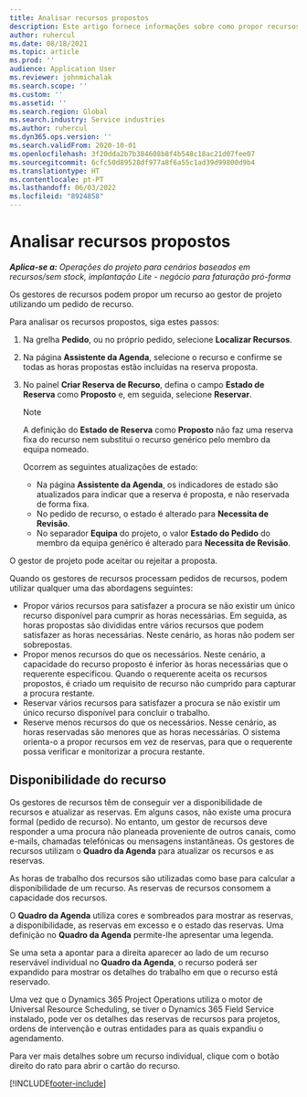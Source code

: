 ```yaml
---
title: Analisar recursos propostos
description: Este artigo fornece informações sobre como propor recursos do projeto.
author: ruhercul
ms.date: 08/18/2021
ms.topic: article
ms.prod: ''
audience: Application User
ms.reviewer: johnmichalak
ms.search.scope: ''
ms.custom: ''
ms.assetid: ''
ms.search.region: Global
ms.search.industry: Service industries
ms.author: ruhercul
ms.dyn365.ops.version: ''
ms.search.validFrom: 2020-10-01
ms.openlocfilehash: 3f20dda2b7b384608b8f4b548c18ac21d07fee07
ms.sourcegitcommit: 6cfc50d89528df977a8f6a55c1ad39d99800d9b4
ms.translationtype: HT
ms.contentlocale: pt-PT
ms.lasthandoff: 06/03/2022
ms.locfileid: "8924858"
---
```

# <a name="review-proposed-resources"></a>Analisar recursos propostos

_**Aplica-se a:** Operações do projeto para cenários baseados em recursos/sem stock, implantação Lite - negócio para faturação pró-forma_

Os gestores de recursos podem propor um recurso ao gestor de projeto utilizando um pedido de recurso.

Para analisar os recursos propostos, siga estes passos:

1. Na grelha **Pedido**, ou no próprio pedido, selecione **Localizar Recursos**.
2. Na página **Assistente da Agenda**, selecione o recurso e confirme se todas as horas propostas estão incluídas na reserva proposta.
3. No painel **Criar Reserva de Recurso**, defina o campo **Estado de Reserva** como **Proposto** e, em seguida, selecione **Reservar**.

    > [!NOTE]
    > A definição do **Estado de Reserva** como **Proposto** não faz uma reserva fixa do recurso nem substitui o recurso genérico pelo membro da equipa nomeado.

    Ocorrem as seguintes atualizações de estado:

    - Na página **Assistente da Agenda**, os indicadores de estado são atualizados para indicar que a reserva é proposta, e não reservada de forma fixa.
    - No pedido de recurso, o estado é alterado para **Necessita de Revisão**.
    - No separador **Equipa** do projeto, o valor **Estado do Pedido** do membro da equipa genérico é alterado para **Necessita de Revisão**.

O gestor de projeto pode aceitar ou rejeitar a proposta.

Quando os gestores de recursos processam pedidos de recursos, podem utilizar qualquer uma das abordagens seguintes:

- Propor vários recursos para satisfazer a procura se não existir um único recurso disponível para cumprir as horas necessárias. Em seguida, as horas propostas são divididas entre vários recursos que podem satisfazer as horas necessárias. Neste cenário, as horas não podem ser sobrepostas.
- Propor menos recursos do que os necessários. Neste cenário, a capacidade do recurso proposto é inferior às horas necessárias que o requerente especificou. Quando o requerente aceita os recursos propostos, é criado um requisito de recurso não cumprido para capturar a procura restante.
- Reservar vários recursos para satisfazer a procura se não existir um único recurso disponível para concluir o trabalho.
- Reserve menos recursos do que os necessários. Nesse cenário, as horas reservadas são menores que as horas necessárias. O sistema orienta-o a propor recursos em vez de reservas, para que o requerente possa verificar e monitorizar a procura restante.

## <a name="resource-availability"></a>Disponibilidade do recurso

Os gestores de recursos têm de conseguir ver a disponibilidade de recursos e atualizar as reservas. Em alguns casos, não existe uma procura formal (pedido de recurso). No entanto, um gestor de recursos deve responder a uma procura não planeada proveniente de outros canais, como e-mails, chamadas telefónicas ou mensagens instantâneas. Os gestores de recursos utilizam o **Quadro da Agenda** para atualizar os recursos e as reservas.

As horas de trabalho dos recursos são utilizadas como base para calcular a disponibilidade de um recurso. As reservas de recursos consomem a capacidade dos recursos.

O **Quadro da Agenda** utiliza cores e sombreados para mostrar as reservas, a disponibilidade, as reservas em excesso e o estado das reservas. Uma definição no **Quadro da Agenda** permite-lhe apresentar uma legenda.

Se uma seta a apontar para a direita aparecer ao lado de um recurso reservável individual no **Quadro da Agenda**, o recurso poderá ser expandido para mostrar os detalhes do trabalho em que o recurso está reservado.

Uma vez que o Dynamics 365 Project Operations utiliza o motor de Universal Resource Scheduling, se tiver o Dynamics 365 Field Service instalado, pode ver os detalhes das reservas de recursos para projetos, ordens de intervenção e outras entidades para as quais expandiu o agendamento.

Para ver mais detalhes sobre um recurso individual, clique com o botão direito do rato para abrir o cartão do recurso.



[!INCLUDE[footer-include](../includes/footer-banner.md)]
